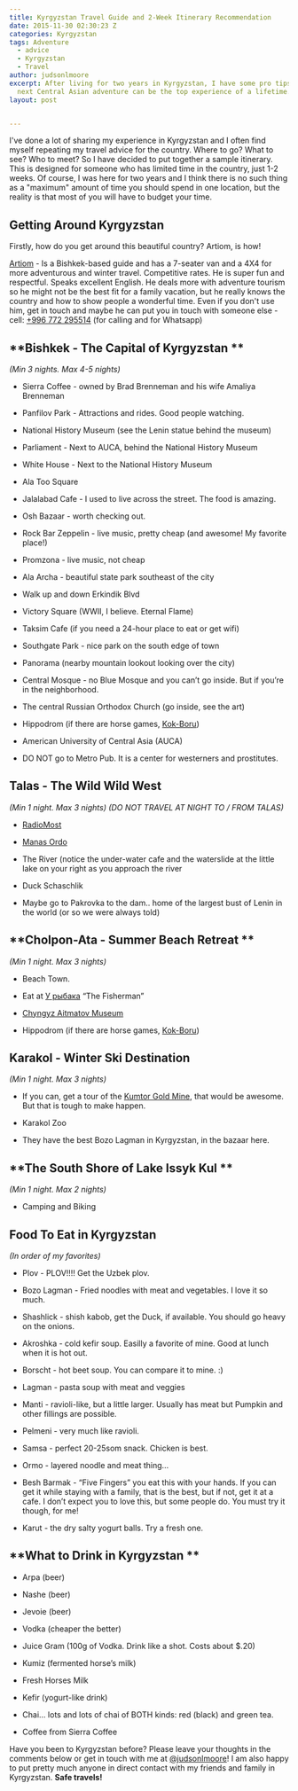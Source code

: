 ```yaml
---
title: Kyrgyzstan Travel Guide and 2-Week Itinerary Recommendation
date: 2015-11-30 02:30:23 Z
categories: Kyrgyzstan
tags: Adventure
  - advice
  - Kyrgyzstan
  - Travel
author: judsonlmoore
excerpt: After living for two years in Kyrgyzstan, I have some pro tips for how your
  next Central Asian adventure can be the top experience of a lifetime.
layout: post


---
```


I've done a lot of sharing my experience in Kyrgyzstan and I often find myself repeating my travel advice for the country. Where to go? What to see? Who to meet? So I have decided to put together a sample itinerary. This is designed for someone who has limited time in the country, just 1-2 weeks. Of course, I was here for two years and I think there is no such thing as a "maximum" amount of time you should spend in one location, but the reality is that most of you will have to budget your time.

## Getting Around Kyrgyzstan

Firstly, how do you get around this beautiful country? Artiom, is how!

[Artiom](https://www.facebook.com/artiom.ulianchenko) - Is a Bishkek-based guide and has a 7-seater van and a 4X4 for more adventurous and winter travel. Competitive rates. He is super fun and respectful. Speaks excellent English. He deals more with adventure tourism so he might not be the best fit for a family vacation, but he really knows the country and how to show people a wonderful time. Even if you don't use him, get in touch and maybe he can put you in touch with someone else - cell: [+996 772 295514](tel:%2B996%20772%20295514) (for calling and for Whatsapp)

## **Bishkek - The Capital of Kyrgyzstan **

_(Min 3 nights. Max 4-5 nights)_

- Sierra Coffee - owned by Brad Brenneman and his wife Amaliya Brenneman

- Panfilov Park - Attractions and rides. Good people watching.

- National History Museum (see the Lenin statue behind the museum)

- Parliament - Next to AUCA, behind the National History Museum

- White House - Next to the National History Museum

- Ala Too Square

- Jalalabad Cafe - I used to live across the street. The food is amazing.

- Osh Bazaar - worth checking out.

- Rock Bar Zeppelin - live music, pretty cheap (and awesome! My favorite place!)

- Promzona - live music, not cheap

- Ala Archa - beautiful state park southeast of the city

- Walk up and down Erkindik Blvd

- Victory Square (WWII, I believe. Eternal Flame)

- Taksim Cafe (if you need a 24-hour place to eat or get wifi)

- Southgate Park - nice park on the south edge of town

- Panorama (nearby mountain lookout looking over the city)

- Central Mosque - no Blue Mosque and you can’t go inside. But if you’re in the neighborhood.

- The central Russian Orthodox Church (go inside, see the art)

- Hippodrom (if there are horse games, [Kok-Boru](http://www.smithsonianmag.com/people-places/kok-boru-the-horse-game-you-wont-see-at-the-olympics-18386029/?no-ist))

- American University of Central Asia (AUCA)

- DO NOT go to Metro Pub. It is a center for westerners and prostitutes.

## **Talas - The Wild Wild West**

_(Min 1 night. Max 3 nights) (DO NOT TRAVEL AT NIGHT TO / FROM TALAS)_

- [RadioMost](http://radiomost.org/)

- [Manas Ordo](http://en.wikipedia.org/wiki/Manas_Ordo)

- The River (notice the under-water cafe and the waterslide at the little lake on your right as you approach the river

- Duck Schaschlik

- Maybe go to Pakrovka to the dam.. home of the largest bust of Lenin in the world (or so we were always told)

## **Cholpon-Ata - Summer Beach Retreat **

_(Min 1 night. Max 3 nights)_

- Beach Town.

- Eat at [У рыбака](https://foursquare.com/v/%D1%83-%D1%80%D1%8B%D0%B1%D0%B0%D0%BA%D0%B0/4e219196628469a57416a165) “The Fisherman”

- [Chyngyz Aitmatov Museum ](http://en.wikipedia.org/wiki/Chinghiz_Aitmatov)

- Hippodrom (if there are horse games, [Kok-Boru](http://www.smithsonianmag.com/people-places/kok-boru-the-horse-game-you-wont-see-at-the-olympics-18386029/?no-ist))

## **Karakol - Winter Ski Destination**

_(Min 1 night. Max 3 nights)_

- If you can, get a tour of the [Kumtor Gold Mine](http://www.kumtor.kg/en/), that would be awesome. But that is tough to make happen.

- Karakol Zoo

- They have the best Bozo Lagman in Kyrgyzstan, in the bazaar here.

## **The South Shore of Lake Issyk Kul **

_(Min 1 night. Max 2 nights)_

- Camping and Biking

## **Food To Eat in Kyrgyzstan**

_(In order of my favorites)_

- Plov - PLOV!!!! Get the Uzbek plov.

- Bozo Lagman - Fried noodles with meat and vegetables. I love it so much.

- Shashlick - shish kabob, get the Duck, if available. You should go heavy on the onions.

- Akroshka - cold kefir soup. Easilly a favorite of mine. Good at lunch when it is hot out.

- Borscht - hot beet soup. You can compare it to mine. :)

- Lagman - pasta soup with meat and veggies

- Manti - ravioli-like, but a little larger. Usually has meat but Pumpkin and other fillings are possible.

- Pelmeni - very much like ravioli.

- Samsa - perfect 20-25som snack. Chicken is best.

- Ormo - layered noodle and meat thing…

- Besh Barmak - “Five Fingers” you eat this with your hands. If you can get it while staying with a family, that is the best, but if not, get it at a cafe. I don’t expect you to love this, but some people do. You must try it though, for me!

- Karut - the dry salty yogurt balls. Try a fresh one.

## **What to Drink in Kyrgyzstan **

- Arpa (beer)

- Nashe (beer)

- Jevoie (beer)

- Vodka (cheaper the better)

- Juice Gram (100g of Vodka. Drink like a shot. Costs about \$.20)

- Kumiz (fermented horse’s milk)

- Fresh Horses Milk

- Kefir (yogurt-like drink)

- Chai… lots and lots of chai of BOTH kinds: red (black) and green tea.

- Coffee from Sierra Coffee

Have you been to Kyrgyzstan before? Please leave your thoughts in the comments below or get in touch with me at [@judsonlmoore](http://twitter.com/judsonlmoore)! I am also happy to put pretty much anyone in direct contact with my friends and family in Kyrgyzstan. **Safe travels!**
